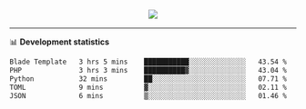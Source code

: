 <h3 align="center">
  <a href="https://github.com/hwalker928">
      <img src="https://github-profile-trophy.vercel.app/?username=hwalker928&no-bg=true&no-frame=true">
  </a>
</h3>


<hr>

📊 **Development statistics**

<!--START_SECTION:waka-->

```txt
Blade Template   3 hrs 5 mins    ███████████░░░░░░░░░░░░░░   43.54 %
PHP              3 hrs 3 mins    ██████████▓░░░░░░░░░░░░░░   43.04 %
Python           32 mins         ██░░░░░░░░░░░░░░░░░░░░░░░   07.71 %
TOML             9 mins          ▓░░░░░░░░░░░░░░░░░░░░░░░░   02.11 %
JSON             6 mins          ▒░░░░░░░░░░░░░░░░░░░░░░░░   01.46 %
```

<!--END_SECTION:waka-->

